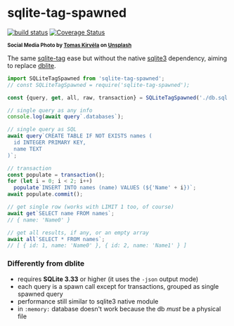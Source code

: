 # sqlite-tag-spawned

[![build status](https://github.com/WebReflection/sqlite-tag-spawned/actions/workflows/node.js.yml/badge.svg)](https://github.com/WebReflection/sqlite-tag-spawned/actions) [![Coverage Status](https://coveralls.io/repos/github/WebReflection/sqlite-tag-spawned/badge.svg?branch=main)](https://coveralls.io/github/WebReflection/sqlite-tag-spawned?branch=main)

<sup>**Social Media Photo by [Tomas Kirvėla](https://unsplash.com/@tomkirvela) on [Unsplash](https://unsplash.com/)**</sup>


The same [sqlite-tag](https://github.com/WebReflection/sqlite-tag#readme) ease but without the native [sqlite3](https://www.npmjs.com/package/sqlite3) dependency, aiming to replace [dblite](https://github.com/WebReflection/dblite#readme).

```js
import SQLiteTagSpawned from 'sqlite-tag-spawned';
// const SQLiteTagSpawned = require('sqlite-tag-spawned');

const {query, get, all, raw, transaction} = SQLiteTagSpawned('./db.sql');

// single query as any info
console.log(await query`.databases`);

// single query as SQL
await query`CREATE TABLE IF NOT EXISTS names (
  id INTEGER PRIMARY KEY,
  name TEXT
)`;

// transaction
const populate = transaction();
for (let i = 0; i < 2; i++)
  populate`INSERT INTO names (name) VALUES (${'Name' + i})`;
await populate.commit();

// get single row (works with LIMIT 1 too, of course)
await get`SELECT name FROM names`;
// { name: 'Name0' }

// get all results, if any, or an empty array
await all`SELECT * FROM names`;
// [ { id: 1, name: 'Name0' }, { id: 2, name: 'Name1' } ]
```

### Differently from dblite

  * requires **SQLite 3.33** or higher (it uses the `-json` output mode)
  * each query is a spawn call except for transactions, grouped as single spawned query
  * performance still similar to sqlite3 native module
  * in `:memory:` database doesn't work because the db *must* be a physical file
